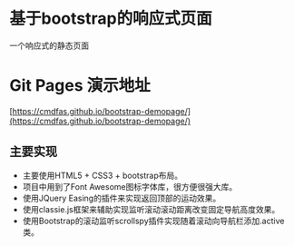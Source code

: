 # 基于bootstrap的响应式页面
一个响应式的静态页面

# Git Pages 演示地址
[https://cmdfas.github.io/bootstrap-demopage/](https://cmdfas.github.io/bootstrap-demopage/)


## 主要实现
- 主要使用HTML5 + CSS3 + bootstrap布局。
- 项目中用到了Font Awesome图标字体库，很方便很强大库。
- 使用JQuery Easing的插件来实现返回顶部的运动效果。
- 使用classie.js框架来辅助实现监听滚动滚动距离改变固定导航高度效果。
- 使用Bootstrap的滚动监听scrollspy插件实现随着滚动向导航栏添加.active类。